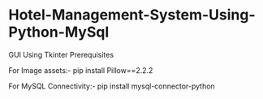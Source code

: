# Hotel-Management-System-Using-Python-MySql
GUI Using Tkinter
Prerequisites

For Image assets:-
pip install Pillow==2.2.2 

For MySQL Connectivity:-
pip install mysql-connector-python
